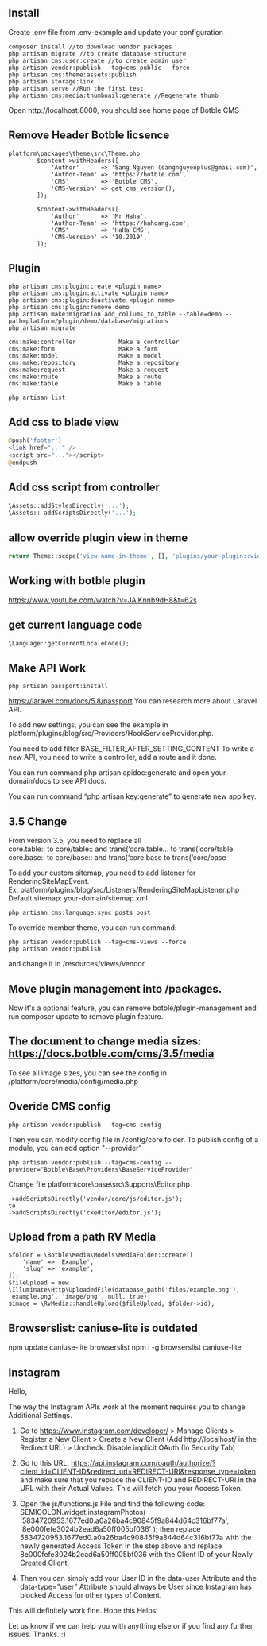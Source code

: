 ## Install
Create .env file from .env-example and update your configuration
```
composer install //to download vendor packages
php artisan migrate //to create database structure
php artisan cms:user:create //to create admin user
php artisan vendor:publish --tag=cms-public --force
php artisan cms:theme:assets:publish
php artisan storage:link
php artisan serve //Run the first test
php artisan cms:media:thumbnail:generate //Regenerate thumb
```
Open http://localhost:8000, you should see home page of Botble CMS

## Remove Header Botble licsence
```
platform\packages\theme\src\Theme.php
        $content->withHeaders([
            'Author'      => 'Sang Nguyen (sangnguyenplus@gmail.com)',
            'Author-Team' => 'https://botble.com',
            'CMS'         => 'Botble CMS',
            'CMS-Version' => get_cms_version(),
        ]);

        $content->withHeaders([
            'Author'      => 'Mr Haha',
            'Author-Team' => 'https://hahoang.com',
            'CMS'         => 'HaHa CMS',
            'CMS-Version' => '10.2019',
        ]);
```

## Plugin
```
php artisan cms:plugin:create <plugin name>
php artisan cms:plugin:activate <plugin name>
php artisan cms:plugin:deactivate <plugin name>
php artisan cms:plugin:remove demo
php artisan make:migration add_collums_to_table --table=demo --path=platform/plugin/demo/database/migrations
php artisan migrate

cms:make:controller            Make a controller
cms:make:form                  Make a form
cms:make:model                 Make a model
cms:make:repository            Make a repository
cms:make:request               Make a request
cms:make:route                 Make a route
cms:make:table                 Make a table

php artisan list
```

## Add css to blade view
```php
@push('footer')
<link href="..." />
<script src="..."></script>
@endpush
```

## Add css script from controller
```php
\Assets::addStylesDirectly('...');
\Assets:: addScriptsDirectly('...');
```

## allow override plugin view in theme
```php
return Theme::scope('view-name-in-theme', [], 'plugins/your-plugin::view-name-in-plugin')->render();
```

## Working with botble plugin
https://www.youtube.com/watch?v=JAiKnnb9dH8&t=62s

## get current language code
```php
\Language::getCurrentLocaleCode();
```
## Make API Work
```
php artisan passport:install
```
https://laravel.com/docs/5.8/passport
You can research more about Laravel API.

To add new settings, you can see the example in platform/plugins/blog/src/Providers/HookServiceProvider.php.

You need to add filter BASE_FILTER_AFTER_SETTING_CONTENT
To write a new API, you need to write a controller, add a route and it done.

You can run command php artisan apidoc:generate and open your-domain/docs to see API docs.

You can run command “php artisan key:generate” to generate new app key.

## 3.5 Change
From version 3.5, you need to replace all  
core.table:: to core/table:: and trans(‘core.table… to trans(‘core/table  
core.base:: to core/base:: and trans(‘core.base to trans(‘core/base

To add your custom sitemap, you need to add listener for RenderingSiteMapEvent.  
Ex: platform/plugins/blog/src/Listeners/RenderingSiteMapListener.php  
Default sitemap: your-domain/sitemap.xml

```
php artisan cms:language:sync posts post
```

To override member theme, you can run command: 
```
php artisan vendor:publish --tag=cms-views --force
php artisan vendor:publish
```
and change it in /resources/views/vendor

## Move plugin management into /packages.
Now it's a optional feature, you can remove botble/plugin-management and run composer update to remove plugin feature.

## The document to change media sizes: https://docs.botble.com/cms/3.5/media

To see all image sizes, you can see the config in /platform/core/media/config/media.php

## Overide CMS config
```
php artisan vendor:publish --tag=cms-config
```
Then you can modify config file in /config/core folder.
To publish config of a module, you can add option "--provider"
```
php artisan vendor:publish --tag=cms-config --provider="Botble\Base\Providers\BaseServiceProvider"
```
Change file platform\core\base\src\Supports\Editor.php
```
->addScriptsDirectly('vendor/core/js/editor.js');
to
->addScriptsDirectly('ckeditor/editor.js');
```

## Upload from a path RV Media
```
$folder = \Botble\Media\Models\MediaFolder::create([
    'name' => 'Example',
    'slug' => 'example',
]);
$fileUpload = new \Illuminate\Http\UploadedFile(database_path('files/example.png'), 'example.png', 'image/png', null, true);
$image = \RvMedia::handleUpload($fileUpload, $folder->id);
```

## Browserslist: caniuse-lite is outdated
npm update caniuse-lite browserslist
npm i -g browserslist caniuse-lite


## Instagram
Hello,

The way the Instagram APIs work at the moment requires you to change Additional Settings.

1. Go to https://www.instagram.com/developer/ > Manage Clients > Register a New Client > Create a New Client (Add http://localhost/ in the Redirect URL) > Uncheck: Disable implicit OAuth (In Security Tab)

2. Go to this URL: https://api.instagram.com/oauth/authorize/?client_id=CLIENT-ID&redirect_uri=REDIRECT-URI&response_type=token and make sure that you replace the CLIENT-ID and REDIRECT-URI in the URL with their Actual Values. This will fetch you your Access Token.

3. Open the js/functions.js File and find the following code:
SEMICOLON.widget.instagramPhotos( '5834720953.1677ed0.a0a26ba4c90845f9a844d64c316bf77a', '8e000fefe3024b2ead6a50ff005bf036' );
then replace 5834720953.1677ed0.a0a26ba4c90845f9a844d64c316bf77a with the newly generated Access Token in the step above and replace 8e000fefe3024b2ead6a50ff005bf036 with the Client ID of your Newly Created Client.

4. Then you can simply add your User ID in the data-user Attribute and the data-type=”user” Attribute should always be User since Instagram has blocked Access for other types of Content.

This will definitely work fine. Hope this Helps!

Let us know if we can help you with anything else or if you find any further issues. Thanks. :)
